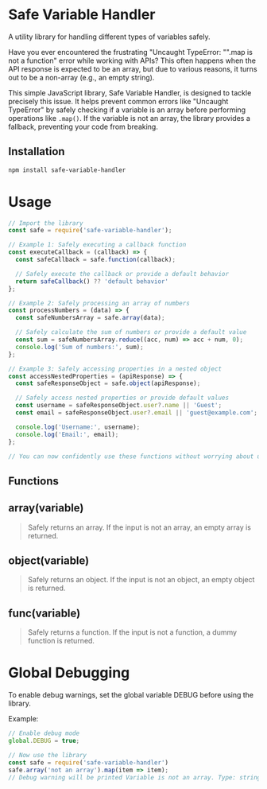 # Safe Variable Handler

A utility library for handling different types of variables safely.

Have you ever encountered the frustrating "Uncaught TypeError: "".map is not a function" error while working with APIs? This often happens when the API response is expected to be an array, but due to various reasons, it turns out to be a non-array (e.g., an empty string).

This simple JavaScript library, Safe Variable Handler, is designed to tackle precisely this issue. It helps prevent common errors like "Uncaught TypeError" by safely checking if a variable is an array before performing operations like `.map()`. If the variable is not an array, the library provides a fallback, preventing your code from breaking.

## Installation

```bash
npm install safe-variable-handler
```

# Usage
```javascript
// Import the library
const safe = require('safe-variable-handler');

// Example 1: Safely executing a callback function
const executeCallback = (callback) => {
  const safeCallback = safe.function(callback);

  // Safely execute the callback or provide a default behavior
  return safeCallback() ?? 'default behavior'
};

// Example 2: Safely processing an array of numbers
const processNumbers = (data) => {
  const safeNumbersArray = safe.array(data);

  // Safely calculate the sum of numbers or provide a default value
  const sum = safeNumbersArray.reduce((acc, num) => acc + num, 0);
  console.log('Sum of numbers:', sum);
};

// Example 3: Safely accessing properties in a nested object
const accessNestedProperties = (apiResponse) => {
  const safeResponseObject = safe.object(apiResponse);

  // Safely access nested properties or provide default values
  const username = safeResponseObject.user?.name || 'Guest';
  const email = safeResponseObject.user?.email || 'guest@example.com';

  console.log('Username:', username);
  console.log('Email:', email);
};

// You can now confidently use these functions without worrying about unexpected input types causing errors.

```

## Functions

## array(variable)
> Safely returns an array. If the input is not an array, an empty array is returned.

## object(variable)
> Safely returns an object. If the input is not an object, an empty object is returned.

## func(variable)
> Safely returns a function. If the input is not a function, a dummy function is returned.

# Global Debugging
To enable debug warnings, set the global variable DEBUG before using the library.

Example:

```javascript
// Enable debug mode
global.DEBUG = true;

// Now use the library
const safe = require('safe-variable-handler')
safe.array('not an array').map(item => item);
// Debug warning will be printed Variable is not an array. Type: string
```
